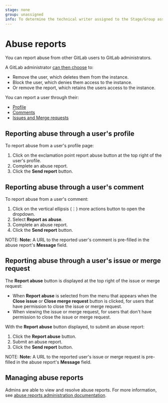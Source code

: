```yaml
---
stage: none
group: unassigned
info: To determine the technical writer assigned to the Stage/Group associated with this page, see https://about.gitlab.com/handbook/engineering/ux/technical-writing/#assignments
---
```


# Abuse reports

You can report abuse from other GitLab users to GitLab administrators.

A GitLab administrator [can then choose](admin_area/abuse_reports.md) to:

- Remove the user, which deletes them from the instance.
- Block the user, which denies them access to the instance.
- Or remove the report, which retains the users access to the instance.

You can report a user through their:

- [Profile](#reporting-abuse-through-a-users-profile)
- [Comments](#reporting-abuse-through-a-users-comment)
- [Issues and Merge requests](#reporting-abuse-through-a-users-issue-or-merge-request)

## Reporting abuse through a user's profile

To report abuse from a user's profile page:

1. Click on the exclamation point report abuse button at the top right of the
   user's profile.
1. Complete an abuse report.
1. Click the **Send report** button.

## Reporting abuse through a user's comment

To report abuse from a user's comment:

1. Click on the vertical ellipsis (⋮) more actions button to open the dropdown.
1. Select **Report as abuse**.
1. Complete an abuse report.
1. Click the **Send report** button.

NOTE: **Note:**
A URL to the reported user's comment is pre-filled in the abuse report's
**Message** field.

## Reporting abuse through a user's issue or merge request

The **Report abuse** button is displayed at the top right of the issue or merge request:

- When **Report abuse** is selected from the menu that appears when the
  **Close issue** or **Close merge request** button is clicked, for users that
  have permission to close the issue or merge request.
- When viewing the issue or merge request, for users that don't have permission
  to close the issue or merge request.

With the **Report abuse** button displayed, to submit an abuse report:

1. Click the **Report abuse** button.
1. Submit an abuse report.
1. Click the **Send report** button.

NOTE: **Note:**
A URL to the reported user's issue or merge request is pre-filled
in the abuse report's **Message** field.

## Managing abuse reports

Admins are able to view and resolve abuse reports.
For more information, see [abuse reports administration documentation](admin_area/abuse_reports.md).
